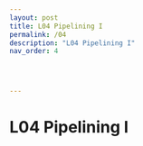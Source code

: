```yaml
---
layout: post
title: L04 Pipelining I
permalink: /04
description: "L04 Pipelining I"
nav_order: 4




---
```


# L04 Pipelining I

